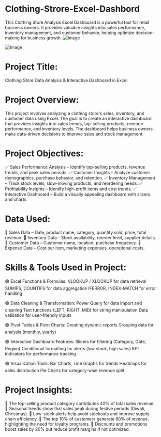 # Clothing-Strore-Excel-Dashbord
This Clothing Store Analysis Excel Dashboard is a powerful tool for retail business owners. It provides valuable insights into sales performance, inventory management, and customer behavior, helping optimize decision-making for business growth.
![Image](https://github.com/user-attachments/assets/6dcf322a-b646-4670-a5b6-ebfe43306dac)

![Image](https://github.com/user-attachments/assets/3a107bff-3638-44c2-95c9-402dd476a3ad)



# Project Title:
Clothing Store Data Analysis & Interactive Dashboard in Excel

# Project Overview:
This project involves analyzing a clothing store's sales, inventory, and customer data using Excel. The goal is to create an interactive dashboard that provides insights into sales trends, top-selling products, revenue performance, and inventory levels. The dashboard helps business owners make data-driven decisions to improve sales and stock management.

# Project Objectives:
✅ Sales Performance Analysis – Identify top-selling products, revenue trends, and peak sales periods.
✅ Customer Insights – Analyze customer demographics, purchase behavior, and retention.
✅ Inventory Management – Track stock levels, slow-moving products, and reordering needs.
✅ Profitability Insights – Identify high-profit items and cost trends.
✅ Interactive Dashboard – Build a visually appealing dashboard with slicers and charts.

# Data Used:
📌 Sales Data – Date, product name, category, quantity sold, price, total revenue.
📌 Inventory Data – Stock availability, reorder level, supplier details.
📌 Customer Data – Customer name, location, purchase frequency.
📌 Expense Data – Cost per item, marketing expenses, operational costs.

# Skills & Tools Used in Project:
🟢 Excel Functions & Formulas:
VLOOKUP / XLOOKUP for data retrieval
SUMIFS, COUNTIFS for data aggregation
IFERROR, INDEX-MATCH for error handling

🟢 Data Cleaning & Transformation:
Power Query for data import and cleaning
Text functions (LEFT, RIGHT, MID) for string manipulation
Data validation for user-friendly inputs

🟢 Pivot Tables & Pivot Charts:
Creating dynamic reports
Grouping data for analysis (monthly, yearly)

🟢 Interactive Dashboard Features:
Slicers for filtering (Category, Date, Region)
Conditional formatting for alerts (low stock, high sales)
KPI indicators for performance tracking

🟢 Visualization Tools:
Bar Charts, Line Graphs for trends
Heatmaps for sales distribution
Pie Charts for category-wise revenue split

# Project Insights:
🔹 The top-selling product category contributes 40% of total sales revenue.
🔹 Seasonal trends show that sales peak during festive periods (Diwali, Christmas).
🔹 Low-stock alerts help avoid stockouts and improve supply chain efficiency.
🔹 The top 10% of customers generate 60% of revenue, highlighting the need for loyalty programs.
🔹 Discounts and promotions boost sales by 20% but reduce profit margins if not optimized.


